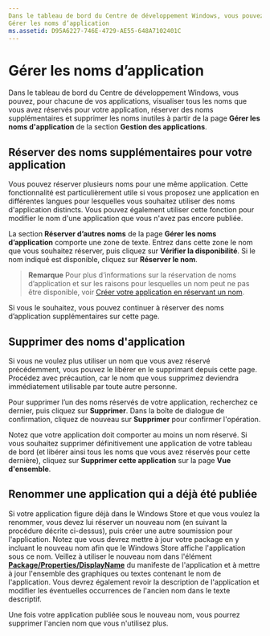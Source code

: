```yaml
---
Dans le tableau de bord du Centre de développement Windows, vous pouvez, pour chacune de vos applications, visualiser tous les noms que vous avez réservés pour votre application, réserver des noms supplémentaires et supprimer les noms inutiles à partir de la page Gérer les noms d’application de la section Gestion des applications.
Gérer les noms d’application
ms.assetid: D95A6227-746E-4729-AE55-648A7102401C
---
```


# Gérer les noms d’application


Dans le tableau de bord du Centre de développement Windows, vous pouvez, pour chacune de vos applications, visualiser tous les noms que vous avez réservés pour votre application, réserver des noms supplémentaires et supprimer les noms inutiles à partir de la page **Gérer les noms d'application** de la section **Gestion des applications**.

## Réserver des noms supplémentaires pour votre application


Vous pouvez réserver plusieurs noms pour une même application. Cette fonctionnalité est particulièrement utile si vous proposez une application en différentes langues pour lesquelles vous souhaitez utiliser des noms d'application distincts. Vous pouvez également utiliser cette fonction pour modifier le nom d'une application que vous n'avez pas encore publiée.

La section **Réserver d’autres noms** de la page **Gérer les noms d’application** comporte une zone de texte. Entrez dans cette zone le nom que vous souhaitez réserver, puis cliquez sur **Vérifier la disponibilité**. Si le nom indiqué est disponible, cliquez sur **Réserver le nom**.

> **Remarque** Pour plus d’informations sur la réservation de noms d’application et sur les raisons pour lesquelles un nom peut ne pas être disponible, voir [Créer votre application en réservant un nom](create-your-app-by-reserving-a-name.md).

Si vous le souhaitez, vous pouvez continuer à réserver des noms d’application supplémentaires sur cette page.

## Supprimer des noms d'application


Si vous ne voulez plus utiliser un nom que vous avez réservé précédemment, vous pouvez le libérer en le supprimant depuis cette page. Procédez avec précaution, car le nom que vous supprimez deviendra immédiatement utilisable par toute autre personne.

Pour supprimer l’un des noms réservés de votre application, recherchez ce dernier, puis cliquez sur **Supprimer**. Dans la boîte de dialogue de confirmation, cliquez de nouveau sur **Supprimer** pour confirmer l'opération.

Notez que votre application doit comporter au moins un nom réservé. Si vous souhaitez supprimer définitivement une application de votre tableau de bord (et libérer ainsi tous les noms que vous avez réservés pour cette dernière), cliquez sur **Supprimer cette application** sur la page **Vue d'ensemble**.

## Renommer une application qui a déjà été publiée


Si votre application figure déjà dans le Windows Store et que vous voulez la renommer, vous devez lui réserver un nouveau nom (en suivant la procédure décrite ci-dessus), puis créer une autre soumission pour l'application. Notez que vous devrez mettre à jour votre package en y incluant le nouveau nom afin que le Windows Store affiche l'application sous ce nom. Veillez à utiliser le nouveau nom dans l'élément [**Package/Properties/DisplayName**](https://msdn.microsoft.com/library/windows/apps/dn423240) du manifeste de l'application et à mettre à jour l'ensemble des graphiques ou textes contenant le nom de l'application. Vous devrez également revoir la description de l'application et modifier les éventuelles occurrences de l'ancien nom dans le texte descriptif.

Une fois votre application publiée sous le nouveau nom, vous pourrez supprimer l'ancien nom que vous n'utilisez plus.

 

 






<!--HONumber=Mar16_HO1-->


